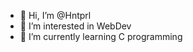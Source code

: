 - 👋 Hi, I’m @Hntprl
- 👀 I’m interested in WebDev
- 🌱 I’m currently learning C programming
<!---
Hntprl/Hntprl is a ✨ special ✨ repository because its `README.md` (this file) appears on your GitHub profile.
You can click the Preview link to take a look at your changes.
--->
